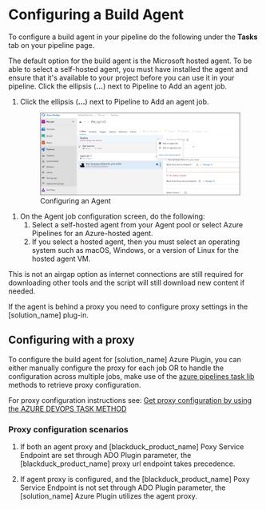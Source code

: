 # Configuring a Build Agent
To configure a build agent in your pipeline do the following under the **Tasks** tab on your pipeline page.

The default option for the build agent is the Microsoft hosted agent. To be able to select a self-hosted agent, you must have installed the agent and ensure that it's available to your project before you can use it in your pipeline. Click the ellipsis (**…**) next to Pipeline to Add an agent job.

1. Click the ellipsis (**…**) next to Pipeline to Add an agent job.

   <figure>
    <img src="../azureplugin/images/configuringagent.png"
         alt="Configuring an Agent">
    <figcaption>Configuring an Agent</figcaption>
</figure>

1. On the Agent job configuration screen, do the following:
   1. Select a self-hosted agent from your Agent pool or select Azure Pipelines for an Azure-hosted agent.
   1. If you select a hosted agent, then you must select an operating system such as macOS, Windows, or a version of Linux for the hosted agent VM.
   
<note type="tip">This is not an airgap option as internet connections are still required for downloading other tools and the script will still download new content if needed.</note>

<note type="note">If the agent is behind a proxy you need to configure proxy settings in the [solution_name] plug-in.</note>

## Configuring with a proxy

To configure the build agent for [solution_name] Azure Plugin, you can either manually configure the proxy for each job OR to handle the configuration across multiple jobs, make use of the [azure pipelines task lib](https://github.com/Microsoft/azure-pipelines-task-lib) methods to retrieve proxy configuration.

For proxy configuration instructions see: [Get proxy configuration by using the AZURE DEVOPS TASK METHOD](https://github.com/Microsoft/azure-pipelines-task-lib/blob/master/node/docs/proxy.md) 

### Proxy configuration scenarios

1. If both an agent proxy and [blackduck_product_name] Poxy Service Endpoint are set through ADO Plugin parameter, the [blackduck_product_name] proxy url endpoint takes precedence.

2. If agent proxy is configured, and the [blackduck_product_name] Poxy Service Endpoint is not set through ADO Plugin parameter, the [solution_name] Azure Plugin utilizes the agent proxy.
